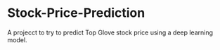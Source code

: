 # Stock-Price-Prediction
 A projecct to try to predict Top Glove stock price using a deep learning model.
